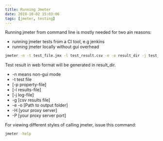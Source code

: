 ```yaml
---
title: Running Jmeter
date: 2019-10-02 15:03:06
tags: [jmeter, testing]
---
```


Running jmeter from command line is mostly needed for two ain reasons:
- running jmeter tests from a CI tool, e.g jenkins
- running jmeter locally without gui overhead

```bash
jmeter -n -t test_file.jmx -l test_result.csv -e -o result_dir -j test_output.log
```

Test result in web format will be generated in result_dir.
- -n means non-gui mode
- -t test file
- [-p property-file]
- [-l results-file] 
- [-j log-file] 
- -g [csv results file] 
- -e -o [Path to output folder] 
- -H [your proxy server] 
- -P [your proxy server port]

For viewing different styles of calling jmeter, issue this command:
```bash
jmeter -help
```

